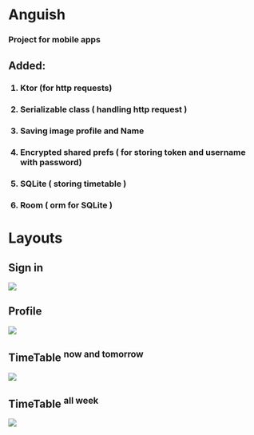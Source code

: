 <h1>Anguish</h1>
<h3>Project for mobile apps</h3>
<h2>Added:</h2>
<ol>
  <h3><li>Ktor (for http requests)</li></h3>
  <h3><li>Serializable class ( handling http request )</li></h3>
  <h3><li>Saving image profile and Name</li></h3>
  <h3><li>Encrypted shared prefs ( for storing token and username with password)</h3></li></h3>
  <h3><li>SQLite ( storing timetable )</li></h3>
  <h3><li>Room ( orm for SQLite )</li></h3>
</ol>
<h1>Layouts</h1>
<h2>Sign in</h2>
  <img src="https://github.com/user-attachments/assets/01c70e62-aa1c-4ee2-94c1-9653f14132cd">
<h2>Profile</h2>
  <img src="https://github.com/user-attachments/assets/262e9d3c-9145-4944-bc85-bc7fe94842bd">
<h2>TimeTable <sup>now and tomorrow</sup></h2>
  <img src="https://github.com/user-attachments/assets/3fdbb560-1d21-4938-bf43-48e8730e6a16">
<h2>TimeTable <sup>all week</sup></h2>
  <img src="https://github.com/user-attachments/assets/76311d14-5d96-4597-973a-91946c7065dc">

